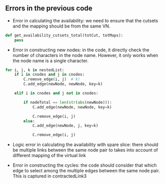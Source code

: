 ## Errors in the previous code

- Error in calculating the availability: we need to ensure that
  the cutsets and the mapping should be from the same VN.
```python
def get_availability_cutsets_total(totCut, totMaps):
    pass
```

- Error in constructing new nodes: in the code, it directly check
  the number of characters in the node name. However, it only works
  when the node name is a single character.
```python
for i, j, k in nestedList:
    if i in cnodes and j in cnodes:
        C.remove_edge(i, j)  # k)
        C.add_edge(newNode, newNode, key=k)

    elif i in cnodes and j not in cnodes:

        if nodeTotal == len(str(abs(newNode))):
            C.add_edge(newNode, newNode, key=k)

            C.remove_edge(i, j)
        else:
            C.add_edge(newNode, j, key=k)

            C.remove_edge(i, j)
```

- Logic error in calculating the availability with spare slice: 
  there should be multiple links between the same node pair to 
  takes into account of different mapping of the virtual link

- Error in constructing the cycles: the code should consider that
  which edge to select among the multiple edges between the same
  node pair. This is captured in contractedLink3